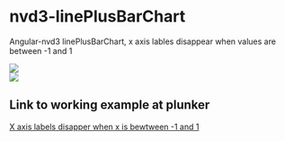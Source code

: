 # nvd3-linePlusBarChart
Angular-nvd3 linePlusBarChart, x axis lables disappear when values are between -1 and 1


<img src="https://i.stack.imgur.com/H4wu1.png" />

<br>

<img src="https://i.stack.imgur.com/qmIl4.png" /> 

<h2>Link to working example at plunker</h2>
<a href="http://plnkr.co/edit/nmIpD14S9eNp14mssa8u?p=preview">X axis labels disapper when x is bewtween -1 and 1 </a>
<br>

